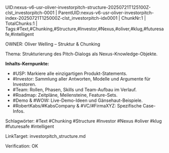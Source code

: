UID:nexus-v6-usr-oliver-investorpitch-structure-20250721T125100Z-clst_investorpitch-0001 | ParentUID:nexus-v6-usr-oliver-investorpitch-index-20250721T125000Z-clst_investorpitch-idx0001 | ChunkNr:1 | TotalChunks:1 | Tags:#Text,#Chunking,#Structure,#Investor,#Nexus,#oliver,#klug,#futuresafe,#intelligent

OWNER: Oliver Welling – Struktur & Chunking

Thema: Strukturierung des Pitch-Dialogs als Nexus-Knowledge-Objekte.

**Inhalts-Kernpunkte:**  
- #USP: Markiere alle einzigartigen Produkt-Statements.  
- #Investor: Sammlung aller Antworten, Modelle und Argumente für Investoren.  
- #Team: Rollen, Phasen, Skills und Team-Aufbau im Verlauf.  
- #Roadmap: Zeitpläne, Meilensteine, Feature-Sets.  
- #Demo & #WOW: Live-Demo-Ideen und Gänsehaut-Beispiele.  
- #RobertKabs/#KabsCompany & #VC/#FirmaXYZ: Spezifische Case-Infos.  

Schlagwörter: #Text #Chunking #Structure #Investor #Nexus #oliver #klug #futuresafe #intelligent

LinkTarget: investorpitch_structure.md

Verification: OK
